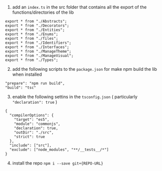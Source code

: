
1. add an `index.ts` in the src folder that contains all the export of the functions/directories of the lib
```
export * from "./Abstracts";
export * from "./Decorators";
export * from "./Entities";
export * from "./Enums";
export * from "./files";
export * from "./Identifiers";
export * from "./Interfaces";
export * from "./ManageTheme";
export * from "./ManageVisual";
export * from "./Types";
```

2. add the following scripts to the `package.json` for make npm build the lib when installed
```
"prepare": "npm run build",
"build": "tsc"
```

3. enable the following settins in the `tsconfig.json` ( particularly `"declaration": true` )
```
{
  "compilerOptions": {
    "target": "es5",
    "module": "commonjs",
    "declaration": true,
    "outDir": "./src",
    "strict": true
  },
  "include": ["src"],
  "exclude": ["node_modules", "**/__tests__/*"]
}
```

4. install the repo `npm i --save git+{REPO-URL}`

